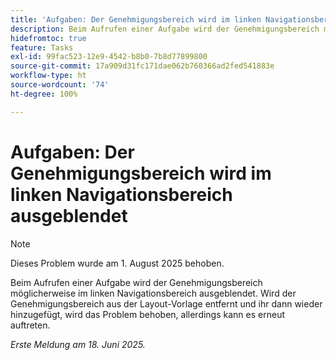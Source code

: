 ```yaml
---
title: 'Aufgaben: Der Genehmigungsbereich wird im linken Navigationsbereich ausgeblendet'
description: Beim Aufrufen einer Aufgabe wird der Genehmigungsbereich möglicherweise im linken Navigationsbereich ausgeblendet.
hidefromtoc: true
feature: Tasks
exl-id: 99fac523-12e9-4542-b8b0-7b8d77899800
source-git-commit: 17a909d31fc171dae062b760366ad2fed541883e
workflow-type: ht
source-wordcount: '74'
ht-degree: 100%

---
```


# Aufgaben: Der Genehmigungsbereich wird im linken Navigationsbereich ausgeblendet

>[!NOTE]
>
>Dieses Problem wurde am 1. August 2025 behoben.

Beim Aufrufen einer Aufgabe wird der Genehmigungsbereich möglicherweise im linken Navigationsbereich ausgeblendet. Wird der Genehmigungsbereich aus der Layout-Vorlage entfernt und ihr dann wieder hinzugefügt, wird das Problem behoben, allerdings kann es erneut auftreten.

_Erste Meldung am 18. Juni 2025._
